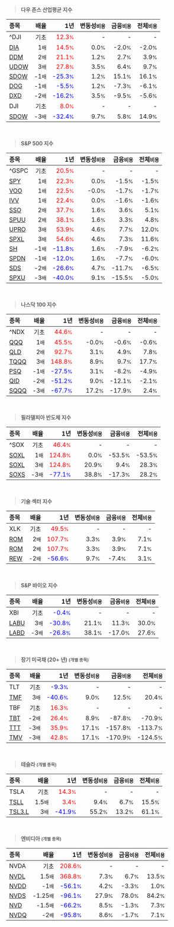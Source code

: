 <br>

> **다우 존스 산업평균 지수**

| **종목** | **배율** | **1년** | **변동성<small>비용</small>** | **금융<small>비용</small>** | **전체<small>비용</small>** |
| :------- | -------: | ------: | --------------: | ------------: | ------------: |
| ^DJI | 기초 | <span style="color: red">12.3<small>%</small></span> | - | - | - |
| [DIA](/dia/) | 1<small>배</small> | <span style="color: red">14.5<small>%</small></span> | 0.0<small>%</small> | -2.0<small>%</small> | -2.0<small>%</small> |
| [DDM](/ddm/) | 2<small>배</small> | <span style="color: red">21.1<small>%</small></span> | 1.2<small>%</small> | 2.7<small>%</small> | 3.9<small>%</small> |
| [UDOW](/udow/) | 3<small>배</small> | <span style="color: red">27.8<small>%</small></span> | 3.5<small>%</small> | 6.4<small>%</small> | 9.7<small>%</small> |
| [SDOW](/sdow/) | -1<small>배</small> | <span style="color: blue">-25.3<small>%</small></span> | 1.2<small>%</small> | 15.1<small>%</small> | 16.1<small>%</small> |
| [DOG](/dog/) | -1<small>배</small> | <span style="color: blue">-5.5<small>%</small></span> | 1.2<small>%</small> | -7.3<small>%</small> | -6.1<small>%</small> |
| [DXD](/dxd/) | -2<small>배</small> | <span style="color: blue">-16.2<small>%</small></span> | 3.5<small>%</small> | -9.5<small>%</small> | -5.6<small>%</small> |
| DJI | 기초 | <span style="color: red">8.0<small>%</small></span> | - | - | - |
| [SDOW](/sdow/) | -3<small>배</small> | <span style="color: blue">-32.4<small>%</small></span> | 9.7<small>%</small> | 5.8<small>%</small> | 14.9<small>%</small> |

<br>

> **S&P 500 지수**

| **종목** | **배율** | **1년** | **변동성<small>비용</small>** | **금융<small>비용</small>** | **전체<small>비용</small>** |
| :------- | -------: | ------: | --------------: | ------------: | ------------: |
| ^GSPC | 기초 | <span style="color: red">20.5<small>%</small></span> | - | - | - |
| [SPY](/spy/) | 1<small>배</small> | <span style="color: red">22.3<small>%</small></span> | 0.0<small>%</small> | -1.5<small>%</small> | -1.5<small>%</small> |
| [VOO](/voo/) | 1<small>배</small> | <span style="color: red">22.5<small>%</small></span> | -0.0<small>%</small> | -1.7<small>%</small> | -1.7<small>%</small> |
| [IVV](/ivv/) | 1<small>배</small> | <span style="color: red">22.4<small>%</small></span> | 0.0<small>%</small> | -1.6<small>%</small> | -1.6<small>%</small> |
| [SSO](/sso/) | 2<small>배</small> | <span style="color: red">37.7<small>%</small></span> | 1.6<small>%</small> | 3.6<small>%</small> | 5.1<small>%</small> |
| [SPUU](/spuu/) | 2<small>배</small> | <span style="color: red">38.1<small>%</small></span> | 1.6<small>%</small> | 3.3<small>%</small> | 4.8<small>%</small> |
| [UPRO](/upro/) | 3<small>배</small> | <span style="color: red">53.9<small>%</small></span> | 4.6<small>%</small> | 7.7<small>%</small> | 12.0<small>%</small> |
| [SPXL](/spxl/) | 3<small>배</small> | <span style="color: red">54.6<small>%</small></span> | 4.6<small>%</small> | 7.3<small>%</small> | 11.6<small>%</small> |
| [SH](/sh/) | -1<small>배</small> | <span style="color: blue">-11.8<small>%</small></span> | 1.6<small>%</small> | -7.9<small>%</small> | -6.2<small>%</small> |
| [SPDN](/spdn/) | -1<small>배</small> | <span style="color: blue">-12.0<small>%</small></span> | 1.6<small>%</small> | -7.7<small>%</small> | -6.0<small>%</small> |
| [SDS](/sds/) | -2<small>배</small> | <span style="color: blue">-26.6<small>%</small></span> | 4.7<small>%</small> | -11.7<small>%</small> | -6.5<small>%</small> |
| [SPXU](/spxu/) | -3<small>배</small> | <span style="color: blue">-40.0<small>%</small></span> | 9.1<small>%</small> | -15.5<small>%</small> | -5.0<small>%</small> |

<br>

> **나스닥 100 지수**

| **종목** | **배율** | **1년** | **변동성<small>비용</small>** | **금융<small>비용</small>** | **전체<small>비용</small>** |
| :------- | -------: | ------: | --------------: | ------------: | ------------: |
| ^NDX | 기초 | <span style="color: red">44.6<small>%</small></span> | - | - | - |
| [QQQ](/qqq/) | 1<small>배</small> | <span style="color: red">45.5<small>%</small></span> | -0.0<small>%</small> | -0.6<small>%</small> | -0.6<small>%</small> |
| [QLD](/qld/) | 2<small>배</small> | <span style="color: red">92.7<small>%</small></span> | 3.1<small>%</small> | 4.9<small>%</small> | 7.8<small>%</small> |
| [TQQQ](/tqqq/) | 3<small>배</small> | <span style="color: red">148.8<small>%</small></span> | 8.9<small>%</small> | 9.7<small>%</small> | 17.7<small>%</small> |
| [PSQ](/psq/) | -1<small>배</small> | <span style="color: blue">-27.5<small>%</small></span> | 3.1<small>%</small> | -8.2<small>%</small> | -4.9<small>%</small> |
| [QID](/qid/) | -2<small>배</small> | <span style="color: blue">-51.2<small>%</small></span> | 9.0<small>%</small> | -12.1<small>%</small> | -2.1<small>%</small> |
| [SQQQ](/sqqq/) | -3<small>배</small> | <span style="color: blue">-67.7<small>%</small></span> | 17.2<small>%</small> | -17.9<small>%</small> | 2.4<small>%</small> |

<br>

> **필라델피아 반도체 지수**

| **종목** | **배율** | **1년** | **변동성<small>비용</small>** | **금융<small>비용</small>** | **전체<small>비용</small>** |
| :------- | -------: | ------: | --------------: | ------------: | ------------: |
| ^SOX | 기초 | <span style="color: red">46.4<small>%</small></span> | - | - | - |
| [SOXL](/soxl/) | 1<small>배</small> | <span style="color: red">124.8<small>%</small></span> | 0.0<small>%</small> | -53.5<small>%</small> | -53.5<small>%</small> |
| [SOXL](/soxl/) | 3<small>배</small> | <span style="color: red">124.8<small>%</small></span> | 20.9<small>%</small> | 9.4<small>%</small> | 28.3<small>%</small> |
| [SOXS](/soxs/) | -3<small>배</small> | <span style="color: blue">-77.1<small>%</small></span> | 38.8<small>%</small> | -17.3<small>%</small> | 28.2<small>%</small> |

<br>

> **기술 섹터 지수**

| **종목** | **배율** | **1년** | **변동성<small>비용</small>** | **금융<small>비용</small>** | **전체<small>비용</small>** |
| :------- | -------: | ------: | --------------: | ------------: | ------------: |
| XLK | 기초 | <span style="color: red">49.5<small>%</small></span> | - | - | - |
| [ROM](/rom/) | 2<small>배</small> | <span style="color: red">107.7<small>%</small></span> | 3.3<small>%</small> | 3.9<small>%</small> | 7.1<small>%</small> |
| [ROM](/rom/) | 2<small>배</small> | <span style="color: red">107.7<small>%</small></span> | 3.3<small>%</small> | 3.9<small>%</small> | 7.1<small>%</small> |
| [REW](/rew/) | -2<small>배</small> | <span style="color: blue">-56.6<small>%</small></span> | 9.7<small>%</small> | -7.4<small>%</small> | 3.1<small>%</small> |

<br>

> **S&P 바이오 지수**

| **종목** | **배율** | **1년** | **변동성<small>비용</small>** | **금융<small>비용</small>** | **전체<small>비용</small>** |
| :------- | -------: | ------: | --------------: | ------------: | ------------: |
| XBI | 기초 | <span style="color: blue">-0.4<small>%</small></span> | - | - | - |
| [LABU](/labu/) | 3<small>배</small> | <span style="color: blue">-30.8<small>%</small></span> | 21.1<small>%</small> | 11.3<small>%</small> | 30.0<small>%</small> |
| [LABD](/labd/) | -3<small>배</small> | <span style="color: blue">-26.8<small>%</small></span> | 38.1<small>%</small> | -17.0<small>%</small> | 27.6<small>%</small> |

<br>

> **장기 미국채 (20+ 년) <small>(개별 종목)</small>**

| **종목** | **배율** | **1년** | **변동성<small>비용</small>** | **금융<small>비용</small>** | **전체<small>비용</small>** |
| :------- | -------: | ------: | --------------: | ------------: | ------------: |
| TLT | 기초 | <span style="color: blue">-9.3<small>%</small></span> | - | - | - |
| [TMF](/tmf/) | 3<small>배</small> | <span style="color: blue">-40.6<small>%</small></span> | 9.0<small>%</small> | 12.5<small>%</small> | 20.4<small>%</small> |
| TBF | 기초 | <span style="color: red">16.3<small>%</small></span> | - | - | - |
| [TBT](/tbt/) | -2<small>배</small> | <span style="color: red">26.4<small>%</small></span> | 8.9<small>%</small> | -87.8<small>%</small> | -70.9<small>%</small> |
| [TTT](/ttt/) | -3<small>배</small> | <span style="color: red">35.9<small>%</small></span> | 17.1<small>%</small> | -157.8<small>%</small> | -113.7<small>%</small> |
| [TMV](/tmv/) | -3<small>배</small> | <span style="color: red">42.8<small>%</small></span> | 17.1<small>%</small> | -170.9<small>%</small> | -124.5<small>%</small> |

<br>

> **테슬라 <small>(개별 종목)</small>**

| **종목** | **배율** | **1년** | **변동성<small>비용</small>** | **금융<small>비용</small>** | **전체<small>비용</small>** |
| :------- | -------: | ------: | --------------: | ------------: | ------------: |
| TSLA | 기초 | <span style="color: red">14.3<small>%</small></span> | - | - | - |
| [TSLL](/tsll/) | 1.5<small>배</small> | <span style="color: red">3.4<small>%</small></span> | 9.4<small>%</small> | 6.7<small>%</small> | 15.5<small>%</small> |
| [TSL3.L](/tsl3/) | 3<small>배</small> | <span style="color: blue">-41.9<small>%</small></span> | 55.2<small>%</small> | 13.2<small>%</small> | 61.1<small>%</small> |

<br>

> **엔비디아 <small>(개별 종목)</small>**

| **종목** | **배율** | **1년** | **변동성<small>비용</small>** | **금융<small>비용</small>** | **전체<small>비용</small>** |
| :------- | -------: | ------: | --------------: | ------------: | ------------: |
| NVDA | 기초 | <span style="color: red">208.6<small>%</small></span> | - | - | - |
| [NVDL](/nvdl/) | 1.5<small>배</small> | <span style="color: red">368.8<small>%</small></span> | 7.3<small>%</small> | 6.7<small>%</small> | 13.5<small>%</small> |
| [NVDD](/nvdd/) | -1<small>배</small> | <span style="color: blue">-56.1<small>%</small></span> | 4.2<small>%</small> | -3.3<small>%</small> | 1.0<small>%</small> |
| [NVDS](/nvds/) | -1.25<small>배</small> | <span style="color: blue">-96.1<small>%</small></span> | 27.9<small>%</small> | 78.0<small>%</small> | 84.2<small>%</small> |
| [NVD](/nvd/) | -1.5<small>배</small> | <span style="color: blue">-66.2<small>%</small></span> | 8.5<small>%</small> | -1.3<small>%</small> | 7.3<small>%</small> |
| [NVDQ](/nvdq/) | -2<small>배</small> | <span style="color: blue">-95.8<small>%</small></span> | 8.6<small>%</small> | -1.7<small>%</small> | 7.1<small>%</small> |